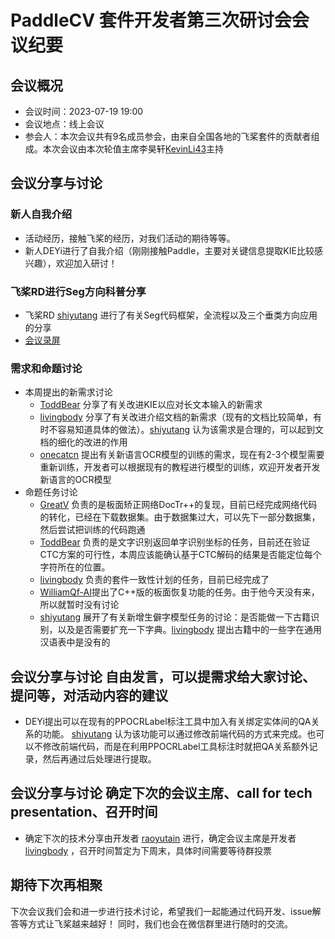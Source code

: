 # PaddleCV 套件开发者第三次研讨会会议纪要

## 会议概况
- 会议时间：2023-07-19 19:00
- 会议地点：线上会议
- 参会人：本次会议共有9名成员参会，由来自全国各地的飞桨套件的贡献者组成。本次会议由本次轮值主席李昊轩[KevinLi43](https://github.com/KevinLi43)主持

## 会议分享与讨论

### 新人自我介绍
  * 活动经历，接触飞桨的经历，对我们活动的期待等等。
  * 新人DEYi进行了自我介绍（刚刚接触Paddle，主要对关键信息提取KIE比较感兴趣），欢迎加入研讨！
### 飞桨RD进行Seg方向科普分享
  * 飞桨RD [shiyutang](https://github.com/shiyutang) 进行了有关Seg代码框架，全流程以及三个垂类方向应用的分享
  * [会议录屏](https://meeting.tencent.com/user-center/shared-record-info?id=40109da3-47dc-4139-9a37-e1bdeea21aae&from=3)
### 需求和命题讨论
  * 本周提出的新需求讨论
    * [ToddBear](https://github.com/ToddBear) 分享了有关改进KIE以应对长文本输入的新需求
    * [livingbody](https://github.com/livingbody) 分享了有关改进介绍文档的新需求（现有的文档比较简单，有时不容易知道具体的做法）。[shiyutang](https://github.com/shiyutang) 认为该需求是合理的，可以起到文档的细化的改进的作用
    * [onecatcn](https://github.com/onecatcn) 提出有关新语言OCR模型的训练的需求，现在有2-3个模型需要重新训练，开发者可以根据现有的教程进行模型的训练，欢迎开发者开发新语言的OCR模型
  * 命题任务讨论
    * [GreatV](https://github.com/GreatV) 负责的是板面矫正网络DocTr++的复现，目前已经完成网络代码的转化，已经在下载数据集。由于数据集过大，可以先下一部分数据集，然后尝试把训练的代码跑通
    * [ToddBear](https://github.com/ToddBear) 负责的是文字识别返回单字识别坐标的任务，目前还在验证CTC方案的可行性，本周应该能确认基于CTC解码的结果是否能定位每个字符所在的位置。
    * [livingbody](https://github.com/livingbody) 负责的套件一致性计划的任务，目前已经完成了
    * [WilliamQf-AI](https://github.com/WilliamQf-AI)提出了C++版的板面恢复功能的任务。由于他今天没有来，所以就暂时没有讨论
    * [shiyutang](https://github.com/shiyutang) 展开了有关新增生僻字模型任务的讨论：是否能做一下古籍识别，以及是否需要扩充一下字典。[livingbody](https://github.com/livingbody) 提出古籍中的一些字在通用汉语表中是没有的
## 会议分享与讨论 自由发言，可以提需求给大家讨论、提问等，对活动内容的建议
  * DEYi提出可以在现有的PPOCRLabel标注工具中加入有关绑定实体间的QA关系的功能。 [shiyutang](https://github.com/shiyutang) 认为该功能可以通过修改前端代码的方式来完成。也可以不修改前端代码，而是在利用PPOCRLabel工具标注时就把QA关系额外记录，然后再通过后处理进行提取。
## 会议分享与讨论 确定下次的会议主席、call for tech presentation、召开时间
  * 确定下次的技术分享由开发者 [raoyutain](https://github.com/raoyutian) 进行，确定会议主席是开发者 [livingbody](https://github.com/livingbody) ，召开时间暂定为下周末，具体时间需要等待群投票

## 期待下次再相聚
下次会议我们会和进一步进行技术讨论，希望我们一起能通过代码开发、issue解答等方式让飞桨越来越好！
同时，我们也会在微信群里进行随时的交流。

